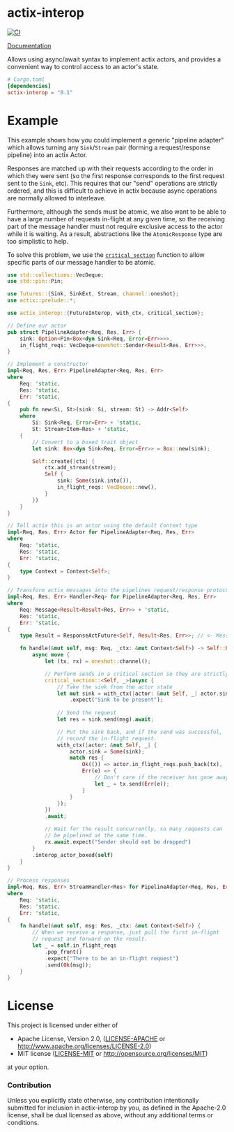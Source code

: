 # actix-interop
[![CI](https://github.com/Diggsey/actix-interop/workflows/CI/badge.svg)](https://github.com/Diggsey/actix-interop/actions)

[Documentation](https://docs.rs/actix-interop)

Allows using async/await syntax to implement actix actors, and provides a
convenient way to control access to an actor's state.

```toml
# Cargo.toml
[dependencies]
actix-interop = "0.1"
```

# Example

This example shows how you could implement a generic "pipeline adapter"
which allows turning any `Sink`/`Stream` pair (forming a request/response
pipeline) into an actix Actor.

Responses are matched up with their requests according to the order
in which they were sent (so the first response corresponds to the
first request sent to the `Sink`, etc). This requires that our "send"
operations are strictly ordered, and this is difficult to achieve
in actix because async operations are normally allowed to interleave.

Furthermore, although the sends must be atomic, we also want to be
able to have a large number of requests in-flight at any given time,
so the receiving part of the message handler must not require exclusive
access to the actor while it is waiting. As a result, abstractions
like the `AtomicResponse` type are too simplistic to help.

To solve this problem, we use the [`critical_section`](https://docs.rs/actix-interop/latest/actix_interop/fn.critical_section.html)
function to allow specific parts of our message handler to be  atomic.

```rust
use std::collections::VecDeque;
use std::pin::Pin;

use futures::{Sink, SinkExt, Stream, channel::oneshot};
use actix::prelude::*;

use actix_interop::{FutureInterop, with_ctx, critical_section};

// Define our actor
pub struct PipelineAdapter<Req, Res, Err> {
    sink: Option<Pin<Box<dyn Sink<Req, Error=Err>>>>,
    in_flight_reqs: VecDeque<oneshot::Sender<Result<Res, Err>>>,
}

// Implement a constructor
impl<Req, Res, Err> PipelineAdapter<Req, Res, Err>
where
    Req: 'static,
    Res: 'static,
    Err: 'static,
{
    pub fn new<Si, St>(sink: Si, stream: St) -> Addr<Self>
    where
        Si: Sink<Req, Error=Err> + 'static,
        St: Stream<Item=Res> + 'static,
    {
        // Convert to a boxed trait object
        let sink: Box<dyn Sink<Req, Error=Err>> = Box::new(sink);

        Self::create(|ctx| {
            ctx.add_stream(stream);
            Self {
                sink: Some(sink.into()),
                in_flight_reqs: VecDeque::new(),
            }
        })
    }
}

// Tell actix this is an actor using the default Context type
impl<Req, Res, Err> Actor for PipelineAdapter<Req, Res, Err>
where
    Req: 'static,
    Res: 'static,
    Err: 'static,
{
    type Context = Context<Self>;
}

// Transform actix messages into the pipelines request/response protocol
impl<Req, Res, Err> Handler<Req> for PipelineAdapter<Req, Res, Err>
where
    Req: Message<Result=Result<Res, Err>> + 'static,
    Res: 'static,
    Err: 'static,
{
    type Result = ResponseActFuture<Self, Result<Res, Err>>; // <- Message response type

    fn handle(&mut self, msg: Req, _ctx: &mut Context<Self>) -> Self::Result {
        async move {
            let (tx, rx) = oneshot::channel();

            // Perform sends in a critical section so they are strictly ordered
            critical_section::<Self, _>(async {
                // Take the sink from the actor state
                let mut sink = with_ctx(|actor: &mut Self, _| actor.sink.take())
                    .expect("Sink to be present");
                
                // Send the request
                let res = sink.send(msg).await;

                // Put the sink back, and if the send was successful,
                // record the in-flight request.
                with_ctx(|actor: &mut Self, _| {
                    actor.sink = Some(sink);
                    match res {
                        Ok(()) => actor.in_flight_reqs.push_back(tx),
                        Err(e) => {
                            // Don't care if the receiver has gone away
                            let _ = tx.send(Err(e));
                        }
                    }
                });
            })
            .await;

            // Wait for the result concurrently, so many requests can
            // be pipelined at the same time.
            rx.await.expect("Sender should not be dropped")
        }
        .interop_actor_boxed(self)
    }
}

// Process responses
impl<Req, Res, Err> StreamHandler<Res> for PipelineAdapter<Req, Res, Err>
where
    Req: 'static,
    Res: 'static,
    Err: 'static,
{
    fn handle(&mut self, msg: Res, _ctx: &mut Context<Self>) {
        // When we receive a response, just pull the first in-flight
        // request and forward on the result.
        let _ = self.in_flight_reqs
            .pop_front()
            .expect("There to be an in-flight request")
            .send(Ok(msg));
    }
}
```

# License

This project is licensed under either of

 * Apache License, Version 2.0, ([LICENSE-APACHE](LICENSE-APACHE) or
   http://www.apache.org/licenses/LICENSE-2.0)
 * MIT license ([LICENSE-MIT](LICENSE-MIT) or
   http://opensource.org/licenses/MIT)

at your option.

### Contribution

Unless you explicitly state otherwise, any contribution intentionally submitted
for inclusion in actix-interop by you, as defined in the Apache-2.0 license, shall be
dual licensed as above, without any additional terms or conditions.
